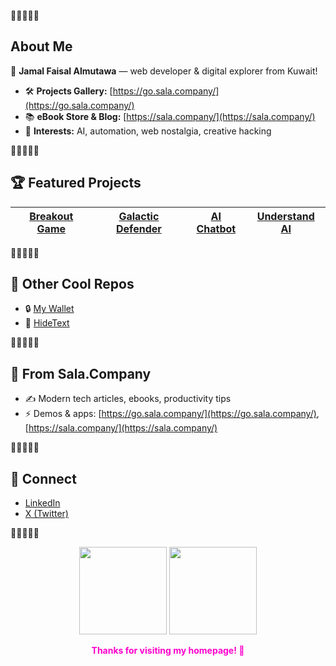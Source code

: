 

🚀🚀🚀🚀🚀

## About Me

🌟 **Jamal Faisal Almutawa** — web developer & digital explorer from Kuwait!

- 🛠️ **Projects Gallery:** [https://go.sala.company/](https://go.sala.company/)
- 📚 **eBook Store & Blog:** [https://sala.company/](https://sala.company/)
- 🤖 **Interests:** AI, automation, web nostalgia, creative hacking

🚀🚀🚀🚀🚀

## 🏆 Featured Projects

| [Breakout Game](https://breakout.sala.company) | [Galactic Defender](https://galacticdefender.sala.company) | [AI Chatbot](https://webai.sala.company) | [Understand AI](https://understand.sala.company) |
| --- | --- | --- | --- |

🚀🚀🚀🚀🚀

## 🌟 Other Cool Repos

- 🔒 [My Wallet](https://github.com/jamalxcode/mywallet)
- 🔏 [HideText](https://github.com/jamalxcode/hidetext)

🚀🚀🚀🚀🚀

## 📰 From Sala.Company

- ✍️ Modern tech articles, ebooks, productivity tips
- ⚡ Demos & apps: [https://go.sala.company/](https://go.sala.company/), [https://sala.company/](https://sala.company/)

🚀🚀🚀🚀🚀

## 🤝 Connect

- [LinkedIn](https://www.linkedin.com/in/jamal-al-mutawa/)  
- [X (Twitter)](https://x.com/jamalmutawa)

🚀🚀🚀🚀🚀

<p align="center">
  <img src="https://github-readme-stats.vercel.app/api?username=jamalxcode&show_icons=true&theme=tokyonight" height="140">
  <img src="https://github-readme-streak-stats.herokuapp.com/?user=jamalxcode&theme=tokyonight" height="140"/>
</p>

<p align="center">
  <b style="color:#ff00cc;">Thanks for visiting my homepage! 🌟</b>
</p>
